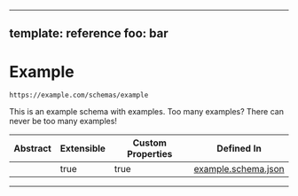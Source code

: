 
---
template: reference
foo: bar
---

# Example
```
https://example.com/schemas/example
```

This is an example schema with examples. Too many examples? There can never be too many examples!

| Abstract | Extensible | Custom Properties | Defined In |
|----------|------------|-------------------|------------|
|  | true | true | [example.schema.json](example.schema.json) |
---